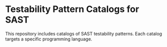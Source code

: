 # Testability Pattern Catalogs for SAST

This repository includes catalogs of SAST testability patterns. Each catalog targets a specific programming language.

